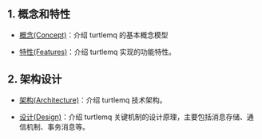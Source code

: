## 1. 概念和特性
- [概念(Concept)](./concept.md)：介绍 turtlemq 的基本概念模型

- [特性(Features)](./features.md)：介绍 turtlemq 实现的功能特性。

## 2. 架构设计
- [架构(Architecture)](./architecture.md)：介绍 turtlemq 技术架构。

- [设计(Design)](./design.md)：介绍 turtlemq 关键机制的设计原理，主要包括消息存储、通信机制、事务消息等。